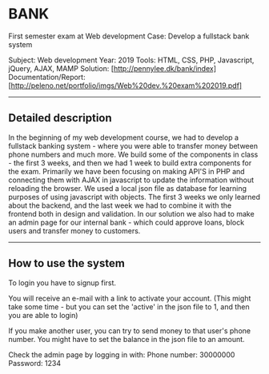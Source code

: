 # BANK
First semester exam at Web development
Case: Develop a fullstack bank system

Subject: Web development
Year: 2019
Tools: HTML, CSS, PHP, Javascript, jQuery, AJAX, MAMP
Solution: [http://pennylee.dk/bank/index]
Documentation/Report: [http://peleno.net/portfolio/imgs/Web%20dev.%20exam%202019.pdf]

---

## Detailed description

In the beginning of my web development course, we had to develop a fullstack banking system - where you were able to transfer money between phone numbers and much more. 
We build some of the components in class - the first 3 weeks, and then we had 1 week to build extra components for the exam.
Primarily we have been focusing on making API'S in PHP and connecting them with AJAX in javascript to update the information without reloading the browser. 
We used a local json file as database for learning purposes of using javascript with objects. 
The first 3 weeks we only learned about the backend, and the last week we had to combine it with the frontend both in design and validation.
In our solution we also had to make an admin page for our internal bank - which could approve loans, block users and transfer money to customers.

---

## How to use the system
To login you have to signup first.

You will receive an e-mail with a link to activate your account. (This might take some time - but you can set the 'active' in the json file to 1, and then you are able to login)

If you make another user, you can try to send money to that user's phone number.
You might have to set the balance in the json file to an amount. 

Check the admin page by logging in with: 
Phone number: 30000000 
Password: 1234
